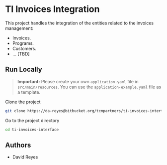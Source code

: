 # TI Invoices Integration
This project handles the integration of the entities related to the
invoices management:
* Invoices.
* Programs.
* Customers.
* ... [TBD]

## Run Locally

> **Important:**
> Please create your own `application.yaml` file in `src/main/resources`. You
> can use the `application-example.yaml` file as a template.

Clone the project
```bash
git clone https://da-reyes@bitbucket.org/tcmpartners/ti-invoices-interface.git
```

Go to the project directory
```bash
cd ti-invoices-interface
```

## Authors
- David Reyes